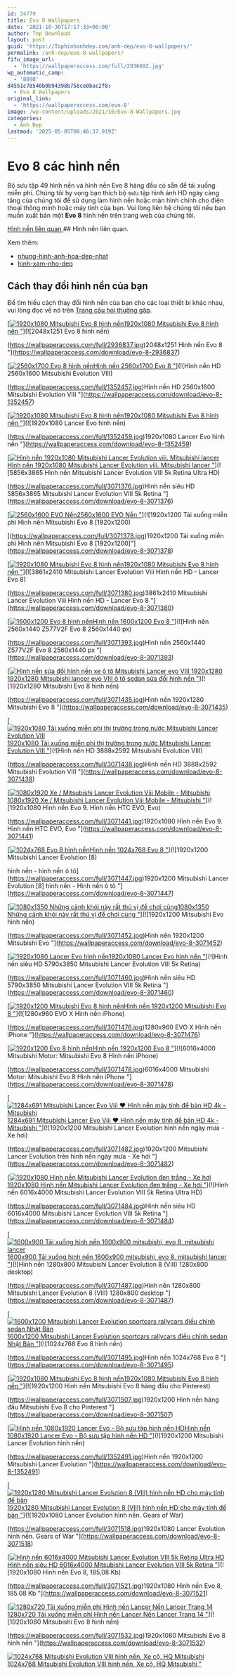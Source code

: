 ```yaml
---
id: 24779
title: Evo 8 Wallpapers
date: '2021-10-30T17:17:33+00:00'
author: Top Download
layout: post
guid: 'https://Tophinhanhdep.com/anh-dep/evo-8-wallpapers/'
permalink: /anh-dep/evo-8-wallpapers/
fifu_image_url:
  - 'https://wallpaperaccess.com/full/2936692.jpg'
wp_automatic_camp:
  - '8098'
d4551c78540b0b94398b758ce0bac2f8:
  - Evo 8 Wallpapers
original_link:
  - 'https://wallpaperaccess.com/evo-8'
image: /wp-content/uploads/2021/10/Evo-8-Wallpapers.jpg
categories:
  - Ảnh Đẹp
lastmod: '2025-05-05T08:46:37.919Z'
---
```

# Evo 8 các hình nền

Bộ sưu tập 49 hình nền và hình nền Evo 8 hàng đầu có sẵn để tải xuống miễn phí. Chúng tôi hy vọng bạn thích bộ sưu tập hình ảnh HD ngày càng tăng của chúng tôi để sử dụng làm hình nền hoặc màn hình chính cho điện thoại thông minh hoặc máy tính của bạn. Vui lòng liên hệ chúng tôi nếu bạn muốn xuất bản một **Evo 8** hình nền trên trang web của chúng tôi.

[Hình nền liên quan ](#related) ## Hình nền liên quan.

   
 Xem thêm:

   
- [nhung-hinh-anh-hoa-dep-nhat](https://tophinhanhdep.com/hinh-hoa-dep/nhung-hinh-anh-hoa-dep-nhat/)
- [hinh-xam-nho-dep](https://tophinhanhdep.com/hinh-xam-dep/hinh-xam-nho-dep/)

## Cách thay đổi hình nền của bạn

Để tìm hiểu cách thay đổi hình nền của bạn cho các loại thiết bị khác nhau, vui lòng đọc về nó trên [Trang câu hỏi thường gặp](https://tophinhanhdep.com/faq/).

  
[[![1920x1080 Mitsubishi Evo 8 hình nền](https://wallpaperaccess.com/full/2936692.jpg)1920x1080 Mitsubishi Evo 8 hình nền "](https://wallpaperaccess.com/download/evo-8-2936692)](![2048x1251 Evo 8 hình nền)

(https://wallpaperaccess.com/full/2936837.jpg)2048x1251 Hình nền Evo 8 "](https://wallpaperaccess.com/download/evo-8-2936837)

[[![2560x1700 Evo 8 hình nền](https://wallpaperaccess.com/full/1352460.jpg)Hình nền 2560x1700 Evo 8 "](https://wallpaperaccess.com/download/evo-8-1352460)](![Hình nền HD 2560x1600 Mitsubishi Evolution VIII)

(https://wallpaperaccess.com/full/1352457.jpg)Hình nền HD 2560x1600 Mitsubishi Evolution VIII "](https://wallpaperaccess.com/download/evo-8-1352457)

[[![1920x1080 Mitsubishi Evo 8 hình nền](https://wallpaperaccess.com/full/3071373.jpg)1920x1080 Mitsubishi Evo 8 hình nền "](https://wallpaperaccess.com/download/evo-8-3071373)](![1920x1080 Lancer Evo hình nền)

(https://wallpaperaccess.com/full/1352459.jpg)1920x1080 Lancer Evo hình nền "](https://wallpaperaccess.com/download/evo-8-1352459)

[[![Hình nền 1920x1080 Mitsubishi Lancer Evolution viii.  Mitsubishi lancer](https://wallpaperaccess.com/full/3071375.jpg)Hình nền 1920x1080 Mitsubishi Lancer Evolution viii. Mitsubishi lancer "](https://wallpaperaccess.com/download/evo-8-3071375)](![5856x3865 Hình nền Mitsubishi Lancer Evolution VIII 5k Retina Ultra HD)

(https://wallpaperaccess.com/full/3071376.jpg)Hình nền siêu HD 5856x3865 Mitsubishi Lancer Evolution VIII 5k Retina "](https://wallpaperaccess.com/download/evo-8-3071376)

[[![2560x1600 EVO Nền](https://wallpaperaccess.com/full/2936703.jpg)2560x1600 EVO Nền "](https://wallpaperaccess.com/download/evo-8-2936703)](![1920x1200 Tải xuống miễn phí Hình nền Mitsubishi Evo 8 [1920x1200)

](https://wallpaperaccess.com/full/3071378.jpg)1920x1200 Tải xuống miễn phí Hình nền Mitsubishi Evo 8 \[1920x1200\]"](https://wallpaperaccess.com/download/evo-8-3071378)

[[![1920x1080 Mitsubishi Evo 8 hình nền](https://wallpaperaccess.com/full/3071379.jpg)1920x1080 Mitsubishi Evo 8 hình nền "](https://wallpaperaccess.com/download/evo-8-3071379)](![3861x2410 Mitsubishi Lancer Evolution Viii Hình nền HD - Lancer Evo 8)

(https://wallpaperaccess.com/full/3071380.jpg)3861x2410 Mitsubishi Lancer Evolution Viii Hình nền HD - Lancer Evo 8 "](https://wallpaperaccess.com/download/evo-8-3071380)

[[![1600x1200 Evo 8 hình nền](https://wallpaperaccess.com/full/3071390.jpg)Hình nền 1600x1200 Evo 8 "](https://wallpaperaccess.com/download/evo-8-3071390)](![Hình nền 2560x1440 Z577V2F Evo 8 2560x1440 px)

(https://wallpaperaccess.com/full/3071393.jpg)Hình nền 2560x1440 Z577V2F Evo 8 2560x1440 px "](https://wallpaperaccess.com/download/evo-8-3071393)

[[![Hình nền sửa đổi hình nền xe ô tô Mitsubishi Lancer evo VIII 1920x1280](https://wallpaperaccess.com/full/3071410.jpg)1920x1280 Mitsubishi lancer evo VIII ô tô sedan sửa đổi hình nền "](https://wallpaperaccess.com/download/evo-8-3071410)](![1920x1280 Mitsubishi Evo 8 hình nền)

(https://wallpaperaccess.com/full/3071435.jpg)Hình nền 1920x1280 Mitsubishi Evo 8 "](https://wallpaperaccess.com/download/evo-8-3071435)

[[![1920x1080 Tải xuống miễn phí thị trường trong nước Mitsubishi Lancer Evolution VIII](https://wallpaperaccess.com/full/3071436.jpg)1920x1080 Tải xuống miễn phí thị trường trong nước Mitsubishi Lancer Evolution VIII "](https://wallpaperaccess.com/download/evo-8-3071436)](![Hình nền HD 3888x2592 Mitsubishi Evolution VIII)

(https://wallpaperaccess.com/full/3071438.jpg)Hình nền HD 3888x2592 Mitsubishi Evolution VIII "](https://wallpaperaccess.com/download/evo-8-3071438)

[[![1080x1920 Xe / Mitsubishi Lancer Evolution Viii Mobile - Mitsubishi](https://wallpaperaccess.com/full/3071439.jpg)1080x1920 Xe / Mitsubishi Lancer Evolution Viii Mobile - Mitsubishi "](https://wallpaperaccess.com/download/evo-8-3071439)](![1920x1080 Hình nền Evo 9.  Hình nền HTC EVO, Evo)

(https://wallpaperaccess.com/full/3071441.jpg)1920x1080 Hình nền Evo 9. Hình nền HTC EVO, Evo "](https://wallpaperaccess.com/download/evo-8-3071441)

[[![1024x768 Evo 8 hình nền](https://wallpaperaccess.com/full/3071446.jpg)Hình nền 1024x768 Evo 8 "](https://wallpaperaccess.com/download/evo-8-3071446)](![1920x1200 Mitsubishi Lancer Evolution [8)

 hình nền - hình nền ô tô](https://wallpaperaccess.com/full/3071447.jpg)1920x1200 Mitsubishi Lancer Evolution \[8\] hình nền - Hình nền ô tô "](https://wallpaperaccess.com/download/evo-8-3071447)

[[![1080x1350 Những cảnh khói này rất thú vị để chơi cùng](https://wallpaperaccess.com/full/2936825.jpg)1080x1350 Những cảnh khói này rất thú vị để chơi cùng "](https://wallpaperaccess.com/download/evo-8-2936825)](![1920x1200 Mitsubishi Evo hình nền)

(https://wallpaperaccess.com/full/3071452.jpg)Hình nền 1920x1200 Mitsubishi Evo "](https://wallpaperaccess.com/download/evo-8-3071452)

[[![1920x1080 Lancer Evo hình nền](https://wallpaperaccess.com/full/3071453.jpg)1920x1080 Lancer Evo hình nền "](https://wallpaperaccess.com/download/evo-8-3071453)](![Hình nền siêu HD 5790x3850 Mitsubishi Lancer Evolution VIII 5k Retina)

(https://wallpaperaccess.com/full/3071460.jpg)Hình nền siêu HD 5790x3850 Mitsubishi Lancer Evolution VIII 5k Retina "](https://wallpaperaccess.com/download/evo-8-3071460)

[[![1920x1200 Mitsubishi Evo 8 hình nền](https://wallpaperaccess.com/full/2936808.jpg)Hình nền 1920x1200 Mitsubishi Evo 8 "](https://wallpaperaccess.com/download/evo-8-2936808)](![1280x960 EVO X Hình nền iPhone)

(https://wallpaperaccess.com/full/3071476.jpg)1280x960 EVO X Hình nền iPhone "](https://wallpaperaccess.com/download/evo-8-3071476)

[[![1920x1200 Evo 8 hình nền](https://wallpaperaccess.com/full/3071477.jpg)Hình nền 1920x1200 Evo 8 "](https://wallpaperaccess.com/download/evo-8-3071477)](![6016x4000 Mitsubishi Motor: Mitsubishi Evo 8 Hình nền iPhone)

(https://wallpaperaccess.com/full/3071478.jpg)6016x4000 Mitsubishi Motor: Mitsubishi Evo 8 Hình nền iPhone "](https://wallpaperaccess.com/download/evo-8-3071478)

[[![1284x691 Mitsubishi Lancer Evo Viii ❤ Hình nền máy tính để bàn HD 4k - Mitsubishi](https://wallpaperaccess.com/full/2196672.jpg)1284x691 Mitsubishi Lancer Evo Viii ❤ Hình nền máy tính để bàn HD 4k - Mitsubishi "](https://wallpaperaccess.com/download/evo-8-2196672)](![1920x1200 Mitsubishi Lancer Evolution hình nền ngày mưa - Xe hơi)

(https://wallpaperaccess.com/full/3071482.jpg)1920x1200 Mitsubishi Lancer Evolution trên hình nền ngày mưa - Xe hơi "](https://wallpaperaccess.com/download/evo-8-3071482)

[[![1920x1080 Hình nền Mitsubishi Lancer Evolution đen trắng - Xe hơi](https://wallpaperaccess.com/full/1352479.jpg)1920x1080 Hình nền Mitsubishi Lancer Evolution đen trắng - Xe hơi "](https://wallpaperaccess.com/download/evo-8-1352479)](![Hình nền 6016x4000 Mitsubishi Lancer Evolution VIII 5k Retina Ultra HD)

(https://wallpaperaccess.com/full/3071484.jpg)Hình nền siêu HD 6016x4000 Mitsubishi Lancer Evolution VIII 5k Retina "](https://wallpaperaccess.com/download/evo-8-3071484)

[[![1600x900 Tải xuống hình nền 1600x900 mitsubishi, evo 8, mitsubishi lancer](https://wallpaperaccess.com/full/1893704.jpg)1600x900 Tải xuống hình nền 1600x900 mitsubishi, evo 8, mitsubishi lancer "](https://wallpaperaccess.com/download/evo-8-1893704)](![Hình nền 1280x800 Mitsubishi Lancer Evolution 8 (VIII) 1280x800 desktop)

(https://wallpaperaccess.com/full/3071487.jpg)Hình nền 1280x800 Mitsubishi Lancer Evolution 8 (VIII) 1280x800 desktop "](https://wallpaperaccess.com/download/evo-8-3071487)

[[![1600x1200 Mitsubishi Lancer Evolution sportcars rallycars điều chỉnh sedan Nhật Bản](https://wallpaperaccess.com/full/3071493.jpg)1600x1200 Mitsubishi Lancer Evolution sportcars rallycars điều chỉnh sedan Nhật Bản "](https://wallpaperaccess.com/download/evo-8-3071493)](![1024x768 Evo 8 hình nền)

(https://wallpaperaccess.com/full/3071495.jpg)Hình nền 1024x768 Evo 8 "](https://wallpaperaccess.com/download/evo-8-3071495)

[[![1920x1080 Mitsubishi Evo 8 hình nền](https://wallpaperaccess.com/full/3071501.jpg)1920x1080 Mitsubishi Evo 8 hình nền "](https://wallpaperaccess.com/download/evo-8-3071501)](![1920x1200 Hình nền Mitsubishi Evo 8 hàng đầu cho Pinterest)

(https://wallpaperaccess.com/full/3071507.jpg)1920x1200 Hình nền hàng đầu Mitsubishi Evo 8 cho Pinterest "](https://wallpaperaccess.com/download/evo-8-3071507)

[[![Hình nền 1080x1920 Lancer Evo - Bộ sưu tập hình nền HD](https://wallpaperaccess.com/full/3071508.jpg)Hình nền 1080x1920 Lancer Evo - Bộ sưu tập hình nền HD "](https://wallpaperaccess.com/download/evo-8-3071508)](![1920x1200 Mitsubishi Lancer Evolution hình nền)

(https://wallpaperaccess.com/full/1352491.jpg)Hình nền 1920x1200 Mitsubishi Lancer Evolution "](https://wallpaperaccess.com/download/evo-8-1352491)

[[![1920x1280 Mitsubishi Lancer Evolution 8 (VIII) hình nền HD cho máy tính để bàn](https://wallpaperaccess.com/full/3071509.jpg)1920x1280 Mitsubishi Lancer Evolution 8 (VIII) hình nền HD cho máy tính để bàn "](https://wallpaperaccess.com/download/evo-8-3071509)](![1920x1080 Lancer Evolution hình nền.  Gears of War)

(https://wallpaperaccess.com/full/3071518.jpg)1920x1080 Lancer Evolution hình nền. Gears of War "](https://wallpaperaccess.com/download/evo-8-3071518)

[[![Hình nền 6016x4000 Mitsubishi Lancer Evolution VIII 5k Retina Ultra HD](https://wallpaperaccess.com/full/3071519.jpg)Hình nền siêu HD 6016x4000 Mitsubishi Lancer Evolution VIII 5k Retina "](https://wallpaperaccess.com/download/evo-8-3071519)](![1920x1080 Hình nền Evo 8, 185,08 Kb)

(https://wallpaperaccess.com/full/3071521.jpg)1920x1080 Hình nền Evo 8, 185.08 Kb "](https://wallpaperaccess.com/download/evo-8-3071521)

[[![1280x720 Tải xuống miễn phí Hình nền Lancer Nền Lancer Trang 14](https://wallpaperaccess.com/full/3071531.jpg)1280x720 Tải xuống miễn phí Hình nền Lancer Nền Lancer Trang 14 "](https://wallpaperaccess.com/download/evo-8-3071531)](![1920x1080 Mitsubishi Evo 8 hình nền)

(https://wallpaperaccess.com/full/3071532.jpg)1920x1080 Mitsubishi Evo 8 hình nền "](https://wallpaperaccess.com/download/evo-8-3071532)

[![1024x768 Mitsubishi Evolution VIII hình nền, Xe cộ, HQ Mitsubishi](https://wallpaperaccess.com/full/3071533.jpg)1024x768 Mitsubishi Evolution VIII hình nền, Xe cộ, HQ Mitsubishi "](https://wallpaperaccess.com/download/evo-8-3071533)
